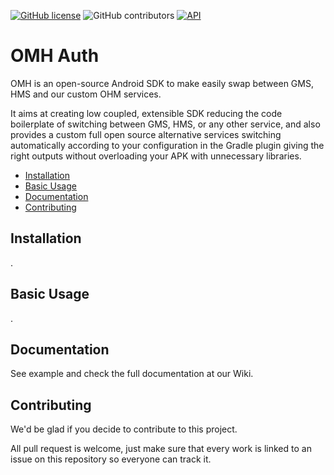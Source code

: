 [![GitHub license](https://img.shields.io/github/license/openmobilehub/REPOSITORY)](https://github.com/openmobilehub/REPOSITORY/blob/main/LICENSE)
![GitHub contributors](https://img.shields.io/github/contributors/openmobilehub/REPOSITORY)
[![API](https://img.shields.io/badge/API-21%2B-green.svg?style=flat)](https://developer.android.com/studio/releases/platforms#5.0)


# OMH Auth

OMH is an open-source Android SDK to make easily swap between GMS, HMS and our custom OHM services.

It aims at creating low coupled, extensible SDK reducing the code boilerplate of switching between GMS, HMS, or any other service, and also provides a custom full open source alternative services switching automatically according to your configuration in the Gradle plugin giving the right outputs without overloading your APK with unnecessary libraries.

* [Installation](#installation)
* [Basic Usage](#basic-usage)
* [Documentation](#documentation)
* [Contributing](#contributing)

## Installation

.

## Basic Usage

.

## Documentation

See example and check the full documentation at our Wiki.

## Contributing

We'd be glad if you decide to contribute to this project.

All pull request is welcome, just make sure that every work is linked to an issue on this repository so everyone can track it.
